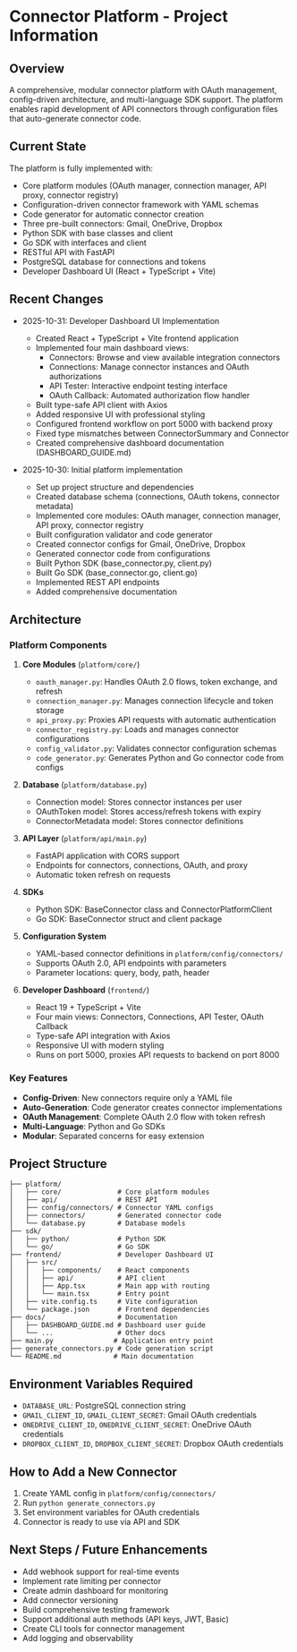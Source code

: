 # Connector Platform - Project Information

## Overview

A comprehensive, modular connector platform with OAuth management, config-driven architecture, and multi-language SDK support. The platform enables rapid development of API connectors through configuration files that auto-generate connector code.

## Current State

The platform is fully implemented with:
- Core platform modules (OAuth manager, connection manager, API proxy, connector registry)
- Configuration-driven connector framework with YAML schemas
- Code generator for automatic connector creation
- Three pre-built connectors: Gmail, OneDrive, Dropbox
- Python SDK with base classes and client
- Go SDK with interfaces and client
- RESTful API with FastAPI
- PostgreSQL database for connections and tokens
- Developer Dashboard UI (React + TypeScript + Vite)

## Recent Changes

- 2025-10-31: Developer Dashboard UI Implementation
  - Created React + TypeScript + Vite frontend application
  - Implemented four main dashboard views:
    - Connectors: Browse and view available integration connectors
    - Connections: Manage connector instances and OAuth authorizations
    - API Tester: Interactive endpoint testing interface
    - OAuth Callback: Automated authorization flow handler
  - Built type-safe API client with Axios
  - Added responsive UI with professional styling
  - Configured frontend workflow on port 5000 with backend proxy
  - Fixed type mismatches between ConnectorSummary and Connector
  - Created comprehensive dashboard documentation (DASHBOARD_GUIDE.md)

- 2025-10-30: Initial platform implementation
  - Set up project structure and dependencies
  - Created database schema (connections, OAuth tokens, connector metadata)
  - Implemented core modules: OAuth manager, connection manager, API proxy, connector registry
  - Built configuration validator and code generator
  - Created connector configs for Gmail, OneDrive, Dropbox
  - Generated connector code from configurations
  - Built Python SDK (base_connector.py, client.py)
  - Built Go SDK (base_connector.go, client.go)
  - Implemented REST API endpoints
  - Added comprehensive documentation

## Architecture

### Platform Components

1. **Core Modules** (`platform/core/`)
   - `oauth_manager.py`: Handles OAuth 2.0 flows, token exchange, and refresh
   - `connection_manager.py`: Manages connection lifecycle and token storage
   - `api_proxy.py`: Proxies API requests with automatic authentication
   - `connector_registry.py`: Loads and manages connector configurations
   - `config_validator.py`: Validates connector configuration schemas
   - `code_generator.py`: Generates Python and Go connector code from configs

2. **Database** (`platform/database.py`)
   - Connection model: Stores connector instances per user
   - OAuthToken model: Stores access/refresh tokens with expiry
   - ConnectorMetadata model: Stores connector definitions

3. **API Layer** (`platform/api/main.py`)
   - FastAPI application with CORS support
   - Endpoints for connectors, connections, OAuth, and proxy
   - Automatic token refresh on requests

4. **SDKs**
   - Python SDK: BaseConnector class and ConnectorPlatformClient
   - Go SDK: BaseConnector struct and client package

5. **Configuration System**
   - YAML-based connector definitions in `platform/config/connectors/`
   - Supports OAuth 2.0, API endpoints with parameters
   - Parameter locations: query, body, path, header

6. **Developer Dashboard** (`frontend/`)
   - React 19 + TypeScript + Vite
   - Four main views: Connectors, Connections, API Tester, OAuth Callback
   - Type-safe API integration with Axios
   - Responsive UI with modern styling
   - Runs on port 5000, proxies API requests to backend on port 8000

### Key Features

- **Config-Driven**: New connectors require only a YAML file
- **Auto-Generation**: Code generator creates connector implementations
- **OAuth Management**: Complete OAuth 2.0 flow with token refresh
- **Multi-Language**: Python and Go SDKs
- **Modular**: Separated concerns for easy extension

## Project Structure

```
├── platform/
│   ├── core/              # Core platform modules
│   ├── api/               # REST API
│   ├── config/connectors/ # Connector YAML configs
│   ├── connectors/        # Generated connector code
│   └── database.py        # Database models
├── sdk/
│   ├── python/            # Python SDK
│   └── go/                # Go SDK
├── frontend/              # Developer Dashboard UI
│   ├── src/
│   │   ├── components/    # React components
│   │   ├── api/           # API client
│   │   ├── App.tsx        # Main app with routing
│   │   └── main.tsx       # Entry point
│   ├── vite.config.ts     # Vite configuration
│   └── package.json       # Frontend dependencies
├── docs/                  # Documentation
│   ├── DASHBOARD_GUIDE.md # Dashboard user guide
│   └── ...                # Other docs
├── main.py               # Application entry point
├── generate_connectors.py # Code generation script
└── README.md             # Main documentation
```

## Environment Variables Required

- `DATABASE_URL`: PostgreSQL connection string
- `GMAIL_CLIENT_ID`, `GMAIL_CLIENT_SECRET`: Gmail OAuth credentials
- `ONEDRIVE_CLIENT_ID`, `ONEDRIVE_CLIENT_SECRET`: OneDrive OAuth credentials
- `DROPBOX_CLIENT_ID`, `DROPBOX_CLIENT_SECRET`: Dropbox OAuth credentials

## How to Add a New Connector

1. Create YAML config in `platform/config/connectors/`
2. Run `python generate_connectors.py`
3. Set environment variables for OAuth credentials
4. Connector is ready to use via API and SDK

## Next Steps / Future Enhancements

- Add webhook support for real-time events
- Implement rate limiting per connector
- Create admin dashboard for monitoring
- Add connector versioning
- Build comprehensive testing framework
- Support additional auth methods (API keys, JWT, Basic)
- Create CLI tools for connector management
- Add logging and observability
